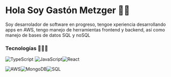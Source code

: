 # Hola Soy Gastón Metzger 👋🏼

Soy desarrolador de software en progreso, tengoe xperiencia desarrollando apps en AWS, tengo manejo de herramientas frontend y backend, así como manejo de bases de datos SQL y noSQL

### Tecnologías 👨🏼‍💻

![TypeScript](https://img.shields.io/badge/-TypeScript-007ACC?logo=typescript&logoColor=white&style=flat-square&color=007ACC) ![JavaScript](https://shields.io/badge/JavaScript-F7DF1E?logo=JavaScript&logoColor=000&style=flat-square)![React](https://shields.io/badge/react-black?logo=react&style=for-the-badge)

![AWS](https://img.shields.io/badge/AWS-232F3E?style=flat&logo=amazonwebservices&logoColor=white)![MongoDB](https://img.shields.io/badge/-MongoDB-4DB33D?style=flat&logo=mongodb&logoColor=FFFFFF)![SQL](https://img.shields.io/badge/-SQL-000?&logo=MySQL&logoColor=4479A1)
